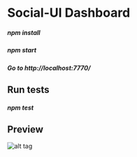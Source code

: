 # Social-UI Dashboard


##### npm install

##### npm start

##### Go to http://localhost:7770/

Run tests
---------
##### npm test

Preview
-------

![alt tag](http://www.tylersfiles.com/wp-content/uploads/Screen-Shot-2017-02-22-at-2.49.16-PM.png)
